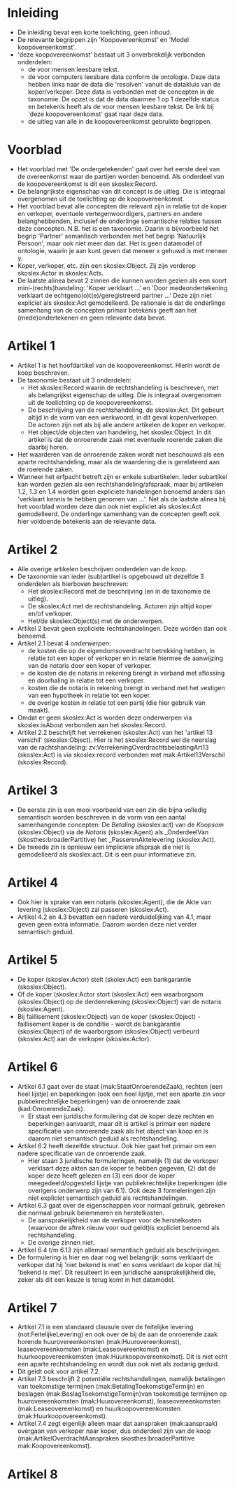 # Inleiding
* De inleiding bevat een korte toelichting, geen inhoud. 
* De relevante begrippen zijn 'Koopovereenkomst' en 'Model koopovereenkomst'.
* 'deze koopovereenkomst' bestaat uit 3 onverbrekelijk verbonden onderdelen: 
  * de voor mensen leesbare tekst.
  * de voor computers leesbare data conform de ontologie. Deze data hebben links naar de data die 'resolven' vanuit de datakluis van de koper/verkoper. Deze data is verbonden met de concepten in de taxonomie. De opzet is dat de data daarmee 1 op 1 dezelfde status en betekenis heeft als de voor mensen leesbare tekst. De link bij 'deze koopovereenkomst' gaat naar deze data.
  * de uitleg van alle in de koopovereenkomst gebruikte begrippen.
# Voorblad
* Het voorblad met 'De ondergetekenden' gaat over het eerste deel van de overeenkomst waar de partijen worden benoemd. Als onderdeel van de koopovereenkomst is dit een skoslex:Record.
* De belangrijkste eigenschap van dit concept is de uitleg. Die is integraal overgenomen uit de toelichting op de koopovereenkomst. 
* Het voorblad bevat alle concepten die relevant zijn in relatie tot de koper en verkoper, eventuele vertegenwoordigers, partners en andere belanghebbenden, inclusief de onderlinge semantische relaties tussen deze concepten. N.B. het is een taxonomie. Daarin is bijvoorbeeld het begrip 'Partner' semantisch verbonden met het begrip 'Natuurlijk Persoon', maar ook niet meer dan dat. Het is geen datamodel of ontologie, waarin je aan kunt geven dat meneer x gehuwd is met meneer y. 
* Koper, verkoper, etc. zijn een skoslex:Object. Zij zijn verderop skoslex:Actor in skoslex:Acts.
* De laatste alinea bevat 2 zinnen die kunnen worden gezien als een soort mini-(rechts)handeling: 'Koper verklaart ...' en 'Door medeondertekening verklaart de echtgeno(o)t(e)/geregistreerd partner ...' Deze zijn niet expliciet als skoslex:Act gemodelleerd. De rationale is dat de onderlinge samenhang van de concepten primair betekenis geeft aan het (mede)ondertekenen en geen relevante data bevat.
# Artikel 1
* Artikel 1 is het hoofdartikel van de koopovereenkomst. Hierin wordt de koop beschreven.
* De taxonomie bestaat uit 3 onderdelen:
  * Het skoslex:Record waarin de rechtshandeling is beschreven, met als belangrijkst eigenschap de uitleg.  Die is integraal overgenomen uit de toelichting op de koopovereenkomst. 
  * De beschrijving van de rechtshandeling, de skoslex:Act. Dit gebeurt altijd in de vorm van een werkwoord, in dit geval kopen/verkopen. De actoren zijn net als bij alle andere artikelen de koper en verkoper.
  * Het object/de objecten van handeling, het skoslex:Object. In dit artikel is dat de onroerende zaak met eventuele roerende zaken die daarbij horen.
* Het waarderen van de onroerende zaken wordt niet beschouwd als een aparte rechtshandeling, maar als de waardering die is gerelateerd aan de roerende zaken.
* Wanneer het erfpacht betreft zijn er enkele subartikelen. Ieder subartikel kan worden gezien als een rechtshandeling/afspraak, maar bij artikelen 1.2, 1.3 en 1.4 worden geen expliciete handelingen benoemd anders dan 'verklaart kennis te hebben genomen van ...'. Net als de laatste alinea bij het voorblad worden deze dan ook niet expliciet als skoslex:Act gemodelleerd. De onderlinge samenhang van de concepten geeft ook hier voldoende betekenis aan de relevante data.
# Artikel 2
* Alle overige artikelen beschrijven onderdelen van de koop.
* De taxonomie van ieder (sub)artikel is opgebouwd uit dezelfde 3 onderdelen als hierboven beschreven:
   * Het skoslex:Record met de beschrijving (en in de taxonomie de uitleg).
   * De skoslex:Act met de rechtshandeling. Actoren zijn altijd koper en/of verkoper.
   * Het/de skoslex:Object(s) met de onderwerpen.
* Artikel 2 bevat geen expliciete rechtshandelingen. Deze worden dan ook benoemd.
* Artikel 2.1 bevat 4 _onderwerpen_:
   * de kosten die op de eigendomsoverdracht betrekking hebben, in relatie tot een koper of verkoper en in relatie hiermee de aanwijzing van de notaris door een koper of verkoper.
   * de kosten die de notaris in rekening brengt in verband met aflossing en doorhaling in relatie tot een verkoper.
   * kosten die de notaris in rekening brengt in verband met het vestigen van een hypotheek in relatie tot een koper.
   * de overige kosten in relatie tot een partij (die hier gebruik van maakt).
* Omdat er geen skoslex:Act is worden deze onderwerpen via skoslex:isAbout verbonden aan het skoslex:Record.
* Artikel 2.2 beschrijft het verrekenen (skoslex:Act) van het 'artikel 13 verschil' (skoslex:Object). Hier is het skoslex:Record wel de neerslag van de rachtshandeling: zv:VerrekeningOverdrachtsbelastingArt13 (skoslex:Act) is via skoslex:record verbonden met mak:Artikel13Verschil (skoslex:Record).
# Artikel 3
* De eerste zin is een mooi voorbeeld van een zin die bijna volledig semantisch worden beschreven in de vorm van een aantal samenhangende concepten: De _Betaling_ (skoslex:act) van de _Koopsom_ (skoslex:Object) via de _Notaris_ (skoslex:Agent) als _OnderdeelVan (skosthes:broaderPartitive) het _PasserenAktelevering (skoslex:Act).
* De tweede zin is opnieuw een impliciete afspraak die niet is gemodelleerd als skoslex:act. Dit is een puur informatieve zin.
# Artikel 4
* Ook hier is sprake van een notaris (skoslex:Agent), die de Akte van levering (skoslex:Object) zal passeren (skoslex:Act).
* Artikel 4.2 en 4.3 bevatten een nadere verduidelijking van 4.1, maar geven geen extra informatie. Daarom worden deze niet verder semantisch geduid.
# Artikel 5
* De koper (skoslex:Actor) stelt (skolex:Act) een bankgarantie (skoslex:Object).
* Of de koper (skoslex:Actor stort (skoslex:Act) een waarborgsom (skoslex:Object) op de derdenrekening (skoslex:Object) van de notaris (skoslex:Agent).
* Bij faillisement (skoslex:Object) van de koper (skoslex:Object) - faillisement koper is de conditie - wordt de bankgarantie (skoslex:Object) of de waarborgsom (skoslex:Object) verbeurd (skoslex:Act) aan de verkoper (skoslex:Actor).
# Artikel 6
* Artikel 6.1 gaat over de staat (mak:StaatOnroerendeZaak), rechten (een heel lijstje) en beperkingen (ook een heel lijstje, met een aparte zin voor publiekrechtelijke beperkingen) van de onroerende zaak (kad:OnroerendeZaak).  
  * Er staat een juridische formulering dat de koper deze rechten en beperkingen aanvaardt, maar dit is artikel is primair een nadere specificatie van onroerende zaak als het object van koop en is daarom niet semantisch geduid als rechtshandeling.
* Artikel 6.2 heeft dezelfde structuur. Ook hier gaat het primair om een nadere specificatie van de onroerende zaak.
  * Hier staan 3 juridische formuleringen, namelijk (1) dat de verkoper verklaart deze akten aan de koper te hebben gegeven, (2) dat de koper deze heeft gelezen en (3) een door de koper meegedeeld/opgesteld lijstje van publiekrechtelijke beperkingen (die overigens onderwerp zijn van 6.1). Ook deze 3 formeleringen zijn niet expliciet semantisch geduid als rechtshandelingen.
* Artikel 6.3 gaat over de eigenschappen voor normaal gebruik, gebreken die normaal gebruik belemmeren en herstelkosten.
  * De aansprakelijkheid van de verkoper voor de herstelkosten (waarvoor de aftrek nieuw voor oud geldt)is expliciet benoemd als rechtshandeling.
  * De overige zinnen niet.
* Artikel 6.4 t/m 6.13 zijn allemaal semantisch geduid als beschrijvingen.
* De formulering is hier en daar nog wel belangrijk: soms verklaart de verkoper dat hij 'niet bekend is met' en soms verklaart de koper dat hij 'bekend is met'. Dit resulteert in een juridische aansprakelijkheid die, zeker als dit een keuze is terug komt in het datamodel.
# Artikel 7
* Artikel 7.1 is een standaard clausule over de feitelijke levering (not:FeitelijkeLevering) en ook over de bij de aan de onroerende zaak horende huurovereenkomsten (mak:Huurovereenkomst), leaseovereenkomsten (mak:Leaseovereenkomst) en huurkoopovereenkomsten (mak:Huurkoopovereenkomst). Dit is niet echt een aparte rechtshandeling en wordt dus ook niet als zodanig geduid.
* Dit geldt ook voor artikel 7.2
* Artikel 7.3 beschrijft 2 potentiële rechtshandelingen, namelijk betalingen van toekomstige termijnen (mak:BetalingToekomstigeTermijn) en beslagen (mak:BeslagToekomstigeTermijn)van toekomstige termijnen op huurovereenkomsten (mak:Huurovereenkomst), leaseovereenkomsten (mak:Leaseovereenkomst) en huurkoopovereenkomsten (mak:Huurkoopovereenkomst).
* Artikel 7.4 zegt eigenlijk alleen maar dat aanspraken (mak:aanspraak) overgaan van verkoper naar koper, dus onderdeel zijn van de koop (mak:ArtikelOverdrachtAanspraken skosthes:broaderPartitive mak:Koopovereenkomst).
# Artikel 8

